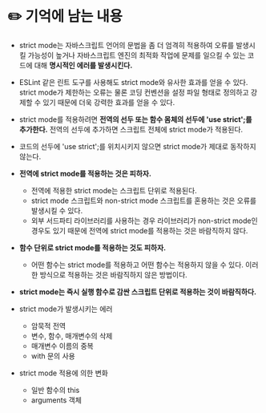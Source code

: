 # ✏️ 기억에 남는 내용
* strict mode는 자바스크립트 언어의 문법을 좀 더 엄격히 적용하여 오류를 발생시킬 가능성이 높거나 자바스크립트 엔진의 최적화 작업에 문제를 일으킬 수 있는 코드에 대해 **명시적인 에러를 발생시킨다.**

* ESLint 같은 린트 도구를 사용해도 strict mode와 유사한 효과를 얻을 수 있다. strict mode가 제한하는 오류는 물론 코딩 컨벤션을 설정 파일 형태로 정의하고 강제할 수 있기 때문에 더욱 강력한 효과를 얻을 수 있다.

* strict mode를 적용하려면 **전역의 선두 또는 함수 몸체의 선두에 'use strict';를 추가한다.** 전역의 선두에 추가하면 스크립트 전체에 strict mode가 적용된다.

* 코드의 선두에 'use strict';를 위치시키지 않으면 strict mode가 제대로 동작하지 않는다.

* **전역에 strict mode를 적용하는 것은 피하자.**
  * 전역에 적용한 strict mode는 스크립트 단위로 적용된다.
  * strict mode 스크립트와 non-strict mode 스크립트를 혼용하는 것은 오류를 발생시킬 수 있다.
  * 외부 서드파티 라이브러리를 사용하는 경우 라이브러리가 non-strict mode인 경우도 있기 때문에 전역에 strict mode를 적용하는 것은 바람직하지 않다. 

* **함수 단위로 strict mode를 적용하는 것도 피하자.**
  * 어떤 함수는 strict mode를 적용하고 어떤 함수는 적용하지 않을 수 있다. 이러한 방식으로 적용하는 것은 바람직하지 않은 방법이다.

* **strict mode는 즉시 실행 함수로 감싼 스크립트 단위로 적용하는 것이 바람직하다.**  

* strict mode가 발생시키는 에러
  * 암묵적 전역
  * 변수, 함수, 매개변수의 삭제
  * 매개변수 이름의 중복
  * with 문의 사용

* strict mode 적용에 의한 변화
  * 일반 함수의 this
  * arguments 객체